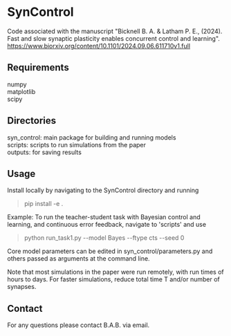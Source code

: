 # SynControl

Code associated with the manuscript "Bicknell B. A. & Latham P. E., (2024). Fast 
and slow synaptic plasticity enables concurrent control and learning".\
https://www.biorxiv.org/content/10.1101/2024.09.06.611710v1.full

Requirements
-----------------
numpy\
matplotlib\
scipy

Directories
-----------
syn_control: main package for building and running models\
scripts: scripts to run simulations from the paper\
outputs: for saving results

Usage
-----
Install locally by navigating to the SynControl directory and running 
> pip install -e .

Example:
To run the teacher-student task with Bayesian control and learning, 
and continuous error feedback, navigate to 'scripts' and use

> python run_task1.py --model Bayes --ftype cts --seed 0

Core model parameters can be edited in syn_control/parameters.py and others 
passed as arguments at the command line.

Note that most simulations in the paper were run remotely, with run times of 
hours to days. For faster simulations, reduce total time T and/or number of 
synapses.

Contact
-------
For any questions please contact B.A.B. via email.
